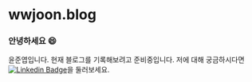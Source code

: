 # wwjoon.blog

### 안녕하세요 😄

<!-- 실행: bundle exec jekyll serve -->
<!-- 윤준엽입니다. 이곳은 제가 소프트웨어를 개발하며 배우고 느낀 점을 기록하는 블로그입니다.  -->
윤준엽입니다. 현재 블로그를 기록해보려고 준비중입니다.
저에 대해 궁금하시다면 [![Linkedin Badge](https://img.shields.io/badge/-LinkedIn-blue?style=flat-square&logo=Linkedin&logoColor=white&link=https://www.linkedin.com/in/EC%A4%80%EC%97%BD-%EC%9C%A4-26b084221/)](https://www.linkedin.com/in/%EC%A4%80%EC%97%BD-%EC%9C%A4-26b084221/)을 둘러보세요.
